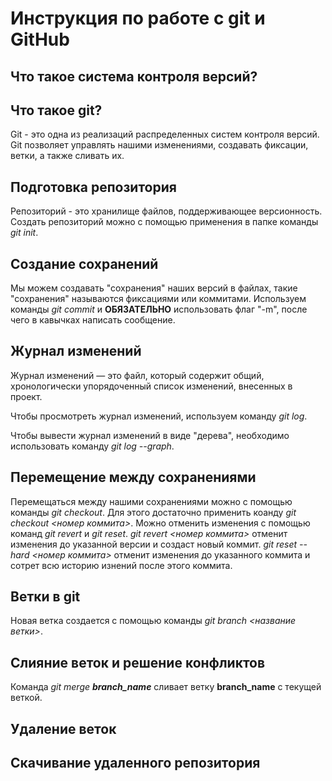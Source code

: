 # Инструкция по работе с git и GitHub

## Что такое система контроля версий?

## Что такое git?

Git - это одна из реализаций распределенных систем контроля версий. Git позволяет управлять нашими изменениями, создавать фиксации, ветки, а также сливать их. 

## Подготовка репозитория

Репозиторий - это хранилище файлов, поддерживающее версионность. 
Создать репозиторий можно с помощью применения в папке команды *git init*.

## Создание сохранений

Мы можем создавать "сохранения" наших версий в файлах, такие "сохранения" называются фиксациями или коммитами. 
Используем команды *git commit* и **ОБЯЗАТЕЛЬНО** использовать флаг "-m", после чего в кавычках написать сообщение.   

## Журнал изменений

Журнал изменений — это файл, который содержит общий, хронологически упорядоченный список изменений, внесенных в проект.

Чтобы просмотреть журнал изменений, используем команду *git log*.

Чтобы вывести журнал изменений в виде "дерева", необходимо использовать команду *git log --graph*.

## Перемещение между сохранениями

Перемещаться между нашими сохранениями можно с помощью команды *git checkout*. Для этого достаточно применить коанду *git checkout <номер коммита>*. 
Можно отменить изменения с помощью команд *git revert* и *git reset*.
*git revert <номер коммита>* отменит изменения до указанной версии и создаст новый коммит.
*git reset --hard <номер коммита>* отменит изменения до указанного коммита и сотрет всю историю изнений после этого коммита.

## Ветки в git

Новая ветка создается с помощью команды *git branch <название ветки>*.

## Слияние веток и решение конфликтов

Команда *git merge __branch_name__* сливает ветку **branch_name** с текущей веткой.

## Удаление веток

## Скачивание удаленного репозитория



